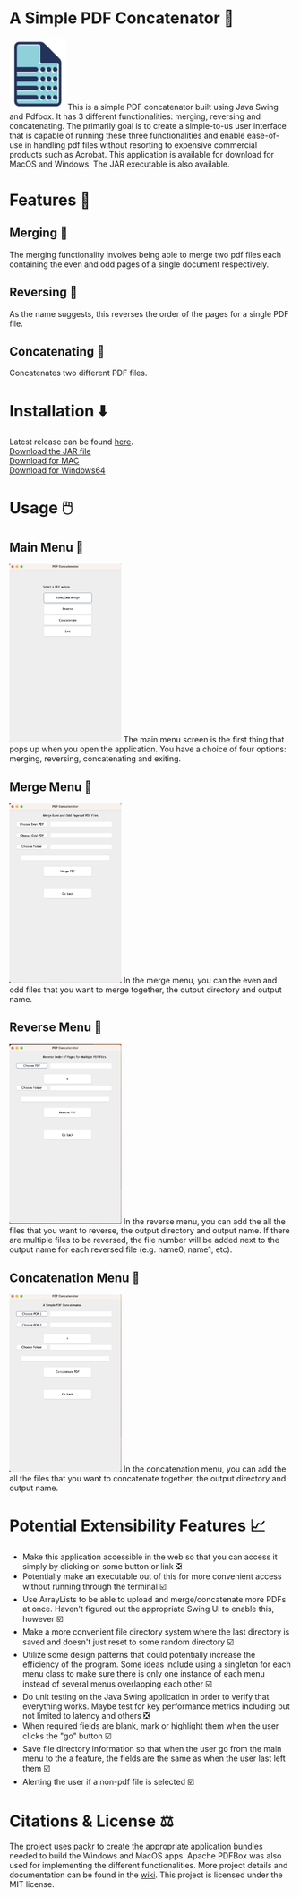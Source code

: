 # A Simple PDF Concatenator :page_facing_up:
<img src="https://github.com/JoeyHammoth/simple-pdf-concatenator/blob/main/installations/resources/logo.png" alt="logo" width="100">
This is a simple PDF concatenator built using Java Swing and Pdfbox. It has 3 different functionalities: merging, reversing and concatenating. The primarily goal is to create a simple-to-us user interface that is capable of running these three functionalities and enable ease-of-use in handling pdf files without resorting to expensive commercial products such as Acrobat. This application is available for download for MacOS and Windows. The JAR executable is also available. 

# Features 🌆 #

## Merging :bookmark_tabs: ##
The merging functionality involves being able to merge two pdf files each containing the even and odd pages of a single document respectively.

## Reversing :page_with_curl: ##
As the name suggests, this reverses the order of the pages for a single PDF file. 

## Concatenating :file_folder: ##
Concatenates two different PDF files. 

# Installation ⬇️ #
Latest release can be found [here](https://github.com/JoeyHammoth/simple-pdf-concatenator/releases/tag/1.0.0). \
[Download the JAR file](https://github.com/JoeyHammoth/simple-pdf-concatenator/blob/main/installations/simple-pdf-concatenator.jar) \
[Download for MAC](https://github.com/JoeyHammoth/simple-pdf-concatenator/blob/main/installations/simple-pdf-concatenator.dmg) \
[Download for Windows64](https://github.com/JoeyHammoth/simple-pdf-concatenator/blob/main/installations/simple-pdf-concatenator.zip)

# Usage 🖱️ #

## Main Menu 🎋 ##
<img src="https://github.com/JoeyHammoth/simple-pdf-concatenator/blob/main/images/main-menu.png" alt="main-menu" width="200">
The main menu screen is the first thing that pops up when you open the application. You have a choice of four options: merging, reversing, concatenating and exiting. 

## Merge Menu 🌳 ##
<img src="https://github.com/JoeyHammoth/simple-pdf-concatenator/blob/main/images/merge-menu.png" alt="merge-menu" width="200">
In the merge menu, you can the even and odd files that you want to merge together, the output directory and output name.

## Reverse Menu 🌲 ##
<img src="https://github.com/JoeyHammoth/simple-pdf-concatenator/blob/main/images/reverse-menu.png" alt="reverse-menu" width="200">
In the reverse menu, you can add the all the files that you want to reverse, the output directory and output name. If there are multiple files to be reversed, the file number will be added next to the output name for each reversed file (e.g. name0, name1, etc). 

## Concatenation Menu 🌴 ##
<img src="https://github.com/JoeyHammoth/simple-pdf-concatenator/blob/main/images/con-menu.png" alt="concat-menu" width="200">
In the concatenation menu, you can add the all the files that you want to concatenate together, the output directory and output name.

# Potential Extensibility Features :chart_with_upwards_trend:
- Make this application accessible in the web so that you can access it simply by clicking on some button or link ❎
- Potentially make an executable out of this for more convenient access without running through the terminal ☑️
- Use ArrayLists to be able to upload and merge/concatenate more PDFs at once. Haven't figured out the appropriate Swing UI to enable this, however ☑️
- Make a more convenient file directory system where the last directory is saved and doesn't just reset to some random directory ☑️
- Utilize some design patterns that could potentially increase the efficiency of the program. Some ideas include using a singleton for each menu class to make sure there is only one instance of each menu instead of several menus overlapping each other ☑️
- Do unit testing on the Java Swing application in order to verify that everything works. Maybe test for key performance metrics including but not limited to latency and others ❎
- When required fields are blank, mark or highlight them when the user clicks the "go" button ☑️
- Save file directory information so that when the user go from the main menu to the a feature, the fields are the same as when the user last left them ☑️
- Alerting the user if a non-pdf file is selected ☑️

# Citations & License ⚖️ # 
The project uses [packr](https://github.com/libgdx/packr) to create the appropriate application bundles needed to build the Windows and MacOS apps. Apache PDFBox was also used for implementing the different functionalities. More project details and documentation can be found in the [wiki](https://github.com/JoeyHammoth/simple-pdf-concatenator/wiki). This project is licensed under the MIT license. 
